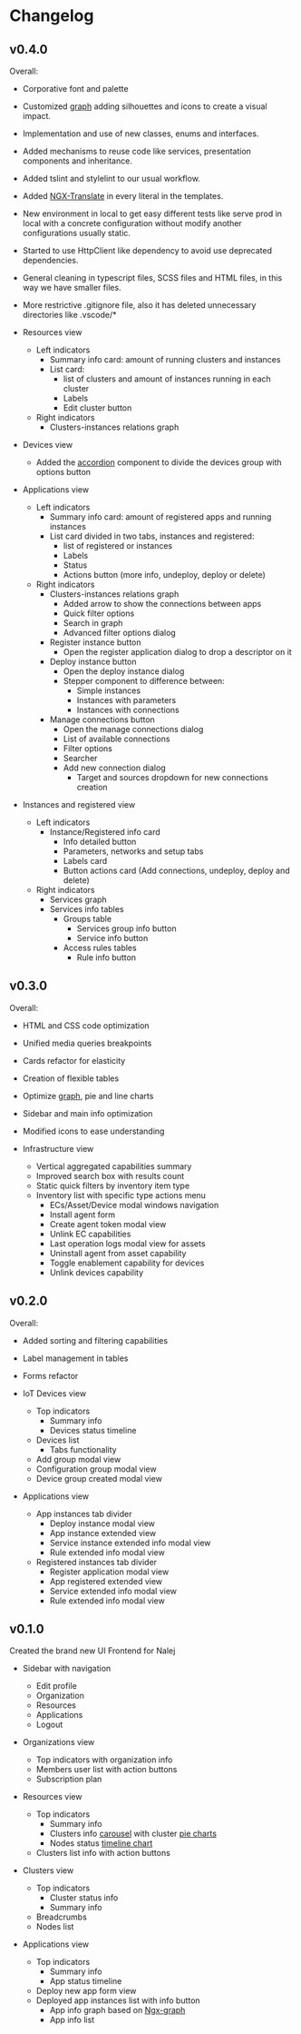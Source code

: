 # Changelog

## v0.4.0

Overall:

- Corporative font and palette
- Customized [graph](https://swimlane.github.io/ngx-graph/) adding silhouettes and icons to create a visual impact.
- Implementation and use of new classes, enums and interfaces.
- Added mechanisms to reuse code like services, presentation components and inheritance.
- Added tslint and stylelint to our usual workflow.
- Added [NGX-Translate](http://www.ngx-translate.com/) in every literal in the templates.
- New environment in local to get easy different tests like serve prod in local with a concrete configuration without modify another configurations usually static.
- Started to use HttpClient like dependency to avoid use deprecated dependencies.
- General cleaning in typescript files, SCSS files and HTML files, in this way we have smaller files.
- More restrictive .gitignore file, also it has deleted unnecessary directories like .vscode/*

- Resources view
  - Left indicators
    - Summary info card: amount of running clusters and instances
    - List card:
      - list of clusters and amount of instances running in each cluster
      - Labels
      - Edit cluster button
  - Right indicators
    - Clusters-instances relations graph

- Devices view
  - Added the [accordion](https://valor-software.com/ngx-bootstrap/#/accordion) component to divide the devices group with options button

- Applications view
  - Left indicators
    - Summary info card: amount of registered apps and running instances
    - List card divided in two tabs, instances and registered:
      - list of registered or instances
      - Labels
      - Status
      - Actions button (more info, undeploy, deploy or delete)
  - Right indicators
    - Clusters-instances relations graph
      - Added arrow to show the connections between apps
      - Quick filter options
      - Search in graph
      - Advanced filter options dialog
    - Register instance button
      - Open the register application dialog to drop a descriptor on it
    - Deploy instance button
      - Open the deploy instance dialog
      - Stepper component to difference between:
        - Simple instances
        - Instances with parameters
        - Instances with connections
    - Manage connections button
      - Open the manage connections dialog
      - List of available connections
      - Filter options
      - Searcher
      - Add new connection dialog
        - Target and sources dropdown for new connections creation

- Instances and registered view
  - Left indicators
    - Instance/Registered info card
      - Info detailed button
      - Parameters, networks and setup tabs
      - Labels card
      - Button actions card (Add connections, undeploy, deploy and delete)
  - Right indicators
    - Services graph
    - Services info tables
      - Groups table
        - Services group info button
        - Service info button
      - Access rules tables
        - Rule info button

## v0.3.0

Overall:

- HTML and CSS code optimization
- Unified media queries breakpoints
- Cards refactor for elasticity
- Creation of flexible tables
- Optimize [graph](https://swimlane.github.io/ngx-graph/), pie and line charts
- Sidebar and main info optimization
- Modified icons to ease understanding

- Infrastructure view
  - Vertical aggregated capabilities summary
  - Improved search box with results count
  - Static quick filters by inventory item type
  - Inventory list with specific type actions menu
    - ECs/Asset/Device modal windows navigation
    - Install agent form
    - Create agent token modal view
    - Unlink EC capabilities
    - Last operation logs modal view for assets
    - Uninstall agent from asset capability
    - Toggle enablement capability for devices
    - Unlink devices capability

## v0.2.0

Overall:

- Added sorting and filtering capabilities
- Label management in tables
- Forms refactor

- IoT Devices view
  - Top indicators
    - Summary info
    - Devices status timeline
  - Devices list
    - Tabs functionality
  - Add group modal view
  - Configuration group modal view
  - Device group created modal view
- Applications view
  - App instances tab divider
    - Deploy instance modal view
    - App instance extended view
    - Service instance extended info modal view
    - Rule extended info modal view
  - Registered instances tab divider
    - Register application modal view
    - App registered extended view
    - Service extended info modal view
    - Rule extended info modal view

## v0.1.0

Created the brand new UI Frontend for Nalej

- Sidebar with navigation

  - Edit profile
  - Organization
  - Resources
  - Applications
  - Logout

- Organizations view

  - Top indicators with organization info
  - Members user list with action buttons
  - Subscription plan

- Resources view

  - Top indicators
    - Summary info
    - Clusters info [carousel](https://valor-software.com/ngx-bootstrap/#/carousel) with cluster [pie charts](https://swimlane.gitbook.io/ngx-charts/examples/pie-charts/pie-chart)
    - Nodes status [timeline chart](https://swimlane.gitbook.io/ngx-charts/examples/line-area-charts/line-chart)
  - Clusters list info with action buttons

- Clusters view

  - Top indicators
    - Cluster status info
    - Summary info
  - Breadcrumbs
  - Nodes list

- Applications view
  - Top indicators
    - Summary info
    - App status timeline
  - Deploy new app form view
  - Deployed app instances list with info button
    - App info graph based on [Ngx-graph](https://github.com/swimlane/ngx-graph)
    - App info list
